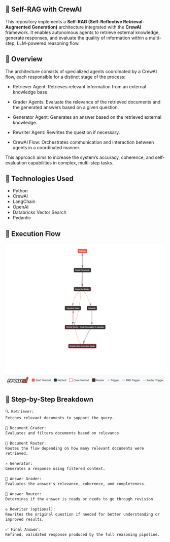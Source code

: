 ## 🧠 Self-RAG with CrewAI

This repository implements a **Self-RAG (Self-Reflective Retrieval-Augmented Generation)** architecture integrated with the **CrewAI** framework. It enables autonomous agents to retrieve external knowledge, generate responses, and evaluate the quality of information within a multi-step, LLM-powered reasoning flow.

## 📌 Overview

The architecture consists of specialized agents coordinated by a CrewAI flow, each responsible for a distinct stage of the process:

- Retriever Agent: Retrieves relevant information from an external knowledge base.

- Grader Agents: Evaluate the relevance of the retrieved documents and the generated answers based on a given question.

- Generator Agent: Generates an answer based on the retrieved external knowledge.

- Rewriter Agent: Rewrites the question if necessary.

- CrewAI Flow: Orchestrates communication and interaction between agents in a coordinated manner.

This approach aims to increase the system’s accuracy, coherence, and self-evaluation capabilities in complex, multi-step tasks.

## 🚀 Technologies Used

- Python
- CrewAI
- LangChain
- OpenAI
- Databricks Vector Search
- Pydantic

## 📸 Execution Flow

![Execution Flow](image/crewai_flow_img.png)

## 🧩 Step-by-Step Breakdown

```text
🔍 Retriever:
Fetches relevant documents to support the query.

🧠 Document Grader:
Evaluates and filters documents based on relevance.

🔀 Document Router:
Routes the flow depending on how many relevant documents were retrieved.

✍️ Generator:
Generates a response using filtered context.

🧠 Answer Grader:
Evaluates the answer's relevance, coherence, and completeness.

🔀 Answer Router:
Determines if the answer is ready or needs to go through revision.

♻️ Rewriter (optional):
Rewrites the original question if needed for better understanding or improved results.

✅ Final Answer:
Refined, validated response produced by the full reasoning pipeline.
